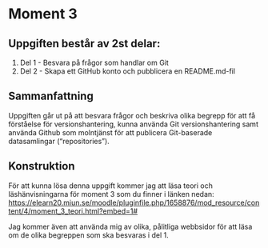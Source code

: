 # Moment 3

## Uppgiften består av 2st delar:
1. Del 1 - Besvara på frågor som handlar om Git
2. Del 2 - Skapa ett GitHub konto och pubblicera en README.md-fil

## Sammanfattning
Uppgiften går ut på att besvara frågor och beskriva olika begrepp för att få förståelse för versionshantering, 
kunna använda Git versionshantering samt använda Github som molntjänst för att publicera Git-baserade datasamlingar (“repositories”).

## Konstruktion
För att kunna lösa denna uppgift kommer jag att läsa teori och läshänvisningarna för moment 3 som du finner i länken nedan:
https://elearn20.miun.se/moodle/pluginfile.php/1658876/mod_resource/content/4/moment_3_teori.html?embed=1# 

Jag kommer även att använda mig av olika, pålitliga webbsidor för att läsa om de olika begreppen som ska besvaras i del 1.
